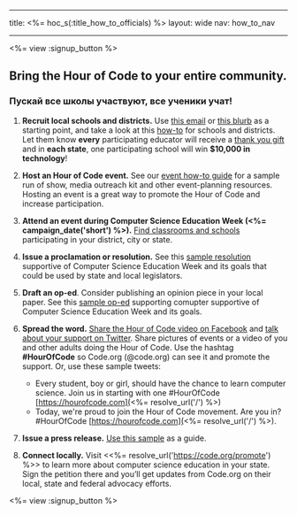 * * *

title: <%= hoc_s(:title_how_to_officials) %> layout: wide nav: how_to_nav

* * *

<%= view :signup_button %>

## Bring the Hour of Code to your entire community.

### Пускай все школы участвуют, все ученики учат!

  1. **Recruit local schools and districts.** Use [this email](<%= resolve_url('/resources#sample-emails') %>) or [this blurb](<%= resolve_url('/resources/stats') %>) as a starting point, and take a look at this [how-to](<%= resolve_url('/resources/how-to') %>) for schools and districts. Let them know **every** participating educator will receive a [thank you gift](<%= resolve_url('/resources/how-to') %>) and in **each state**, one participating school will win **$10,000 in technology**!

  2. **Host an Hour of Code event.** See our [event how-to guide](<%= resolve_url('/resources/how-to-event') %>) for a sample run of show, media outreach kit and other event-planning resources. Hosting an event is a great way to promote the Hour of Code and increase participation.

  3. **Attend an event during Computer Science Education Week (<%= campaign_date('short') %>).** [Find classrooms and schools](<%= resolve_url('/events') %>) participating in your district, city or state.

  4. **Issue a proclamation or resolution.** See this [sample resolution](<%= resolve_url('resources/proclamation') %>) supportive of Computer Science Education Week and its goals that could be used by state and local legislators.

  5. **Draft an op-ed**. Consider publishing an opinion piece in your local paper. See this [sample op-ed](<%= resolve_url('/resources/op-ed') %>) supporting comupter supportive of Computer Science Education Week and its goals.

  6. **Spread the word.** [Share the Hour of Code video on Facebook](https://www.facebook.com/sharer/sharer.php?u=http%3A%2F%2Fhourofcode.com%2Fus) and [talk about your support on Twitter](https://twitter.com/intent/tweet?url=http%3A%2F%2Fhourofcode.com&text=I%27m%20participating%20in%20this%20year%27s%20%23HourOfCode%2C%20are%20you%3F%20%40codeorg&original_referer=https%3A%2F%2Fwww.google.com%2Furl%3Fq%3Dhttps%253A%252F%252Ftwitter.com%252Fshare%253Fhashtags%253D%2526amp%253Brelated%253Dcodeorg%2526amp%253Btext%253DI%252527m%252Bparticipating%252Bin%252Bthis%252Byear%252527s%252B%252523HourOfCode%25252C%252Bare%252Byou%25253F%252B%252540codeorg%2526amp%253Burl%253Dhttp%25253A%25252F%25252Fhourofcode.com%26sa%3DD%26sntz%3D1%26usg%3DAFQjCNE1GLTUbKZfMlEh9Aj5w0iswz6PYQ&related=codeorg&hashtags=). Share pictures of events or a video of you and other adults doing the Hour of Code. Use the hashtag **#HourOfCode** so Code.org (@code.org) can see it and promote the support. Or, use these sample tweets:
    
      * Every student, boy or girl, should have the chance to learn computer science. Join us in starting with one #HourOfCode [https://hourofcode.com](<%= resolve_url('/') %>)
      * Today, we're proud to join the Hour of Code movement. Are you in? #HourOfCode [https://hourofcode.com](<%= resolve_url('/') %>).   
          
        

  7. **Issue a press release.** [Use this sample](<%= resolve_url('/resources/official-press-release') %>) as a guide.

  8. **Connect locally.** Visit <<%= resolve_url('https://code.org/promote') %>> to learn more about computer science education in your state. Sign the petition there and you’ll get updates from Code.org on their local, state and federal advocacy efforts.

<%= view :signup_button %>